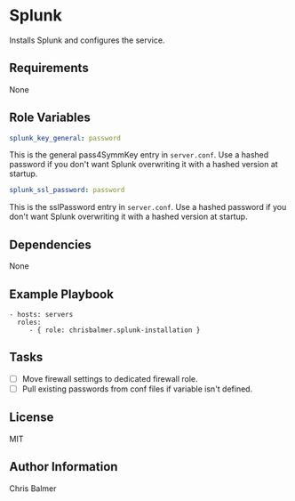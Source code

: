 Splunk
======

Installs Splunk and configures the service.

Requirements
------------

None

Role Variables
--------------

```yaml
splunk_key_general: password
```

This is the general pass4SymmKey entry in `server.conf`. Use a hashed password if you don't want Splunk overwriting it with a hashed version at startup.

```yaml
splunk_ssl_password: password
```

This is the sslPassword entry in `server.conf`. Use a hashed password if you don't want Splunk overwriting it with a hashed version at startup.

Dependencies
------------

None

Example Playbook
----------------

    - hosts: servers
      roles:
         - { role: chrisbalmer.splunk-installation }

Tasks
-----

- [ ] Move firewall settings to dedicated firewall role.
- [ ] Pull existing passwords from conf files if variable isn't defined.

License
-------

MIT

Author Information
------------------

Chris Balmer
